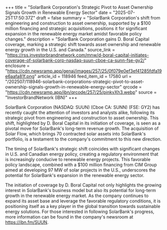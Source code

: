 +++
title = "SolarBank Corporation's Strategic Pivot to Asset Ownership Signals Growth in Renewable Energy Sector"
date = "2025-07-25T17:50:37Z"
draft = false
summary = "SolarBank Corporation's shift from engineering and construction to asset ownership, supported by a $100 million financing and strategic acquisitions, positions it for significant expansion in the renewable energy market amidst favorable policy changes."
description = "SolarBank Corporation gains D. Boral Capital coverage, marking a strategic shift towards asset ownership and renewable energy growth in the U.S. and Canada."
source_link = "https://rss.investorbrandnetwork.com/mnw/d-boral-capital-initiates-coverage-of-solarbank-corp-nasdaq-suun-cboe-ca-sunn-fse-gy2/"
enclosure = "https://cdn.newsramp.app/genai/images/257/25/0f079e0ef3ef41285fdfa19e6aafa81f.png"
article_id = 118946
feed_item_id = 17580
url = "/202507/118946-solarbank-corporations-strategic-pivot-to-asset-ownership-signals-growth-in-renewable-energy-sector"
qrcode = "https://cdn.newsramp.app/ibn/qrcode/257/25/pinkvXh3.webp"
source = "InvestorBrandNetwork (IBN)"
+++

<p>SolarBank Corporation (NASDAQ: SUUN) (Cboe CA: SUNN) (FSE: GY2) has recently caught the attention of investors and analysts alike, following its strategic pivot from engineering and construction to asset ownership. This shift, highlighted by D. Boral Capital in its initiation of coverage, is seen as a pivotal move for SolarBank's long-term revenue growth. The acquisition of Solar Flow, which brings 70 contracted solar assets into SolarBank's portfolio, is a testament to the company's commitment to this new direction.</p><p>The timing of SolarBank's strategic shift coincides with significant changes in U.S. and Canadian energy policy, creating a regulatory environment that is increasingly conducive to renewable energy projects. This favorable policy landscape, combined with a $100 million financing from CIM Group aimed at developing 97 MW of solar projects in the U.S., underscores the potential for SolarBank's expansion in the renewable energy sector.</p><p>The initiation of coverage by D. Boral Capital not only highlights the growing interest in SolarBank's business model but also its potential for long-term growth in the renewable energy market. As the company continues to expand its asset base and leverage the favorable regulatory conditions, it is positioning itself as a key player in the global transition towards sustainable energy solutions. For those interested in following SolarBank's progress, more information can be found in the company's newsroom at <a href='https://ibn.fm/SUUN' rel='nofollow' target='_blank'>https://ibn.fm/SUUN</a>.</p>